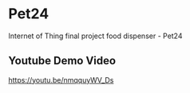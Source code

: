 # Pet24
Internet of Thing final project food dispenser - Pet24

## Youtube Demo Video
https://youtu.be/nmqquyWV_Ds
